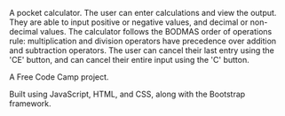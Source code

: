 A pocket calculator. The user can enter calculations and view the output. They are able to input positive or negative values, and decimal or non-decimal values. The calculator follows the BODMAS order of operations rule: multiplication and division operators have precedence over addition and subtraction operators. The user can cancel their last entry using the 'CE' button, and can cancel their entire input using the 'C' button.

A Free Code Camp project.

Built using JavaScript, HTML, and CSS, along with the Bootstrap framework.

